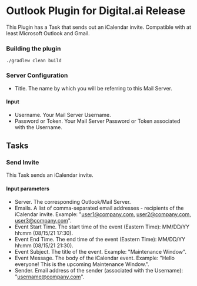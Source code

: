 # Outlook Plugin for Digital.ai Release

This Plugin has a Task that sends out an iCalendar invite. Compatible with at least Microsoft Outlook and Gmail.

### Building the plugin

`./gradlew clean build`

### Server Configuration

- Title. The name by which you will be referring to this Mail Server.

#### Input
- Username. Your Mail Server Username.
- Password or Token. Your Mail Server Password or Token associated with the Username.

## Tasks

### Send Invite
This Task sends an iCalendar invite.

#### Input parameters
- Server. The corresponding Outlook/Mail Server.
- Emails. A list of comma-separated email addresses - recipients of the iCalendar invite. Example: "user1@company.com, user2@company.com, user3@company.com".
- Event Start Time. The start time of the event (Eastern Time): MM/DD/YY hh:mm (08/15/21 17:30).
- Event End Time. The end time of the event (Eastern Time): MM/DD/YY hh:mm (08/15/21 21:30).
- Event Subject. The title of the event. Example: "Maintenance Window".
- Event Message. The body of the iCalendar event. Example: "Hello everyone! This is the upcoming Maintenance Window.".
- Sender. Email address of the sender (associated with the Username): "username@company.com".